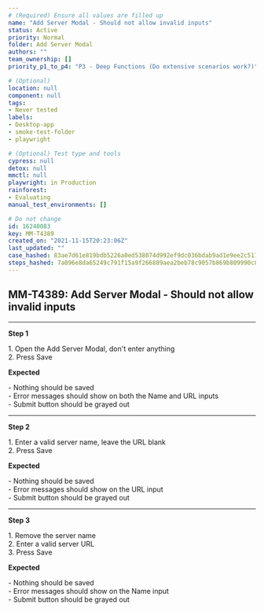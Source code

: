 ```yaml
---
# (Required) Ensure all values are filled up
name: "Add Server Modal - Should not allow invalid inputs"
status: Active
priority: Normal
folder: Add Server Modal
authors: ""
team_ownership: []
priority_p1_to_p4: "P3 - Deep Functions (Do extensive scenarios work?)"

# (Optional)
location: null
component: null
tags: 
- Never tested
labels: 
- Desktop-app
- smoke-test-folder
- playwright

# (Optional) Test type and tools
cypress: null
detox: null
mmctl: null
playwright: in Production
rainforest: 
- Evaluating
manual_test_environments: []

# Do not change
id: 16240083
key: MM-T4389
created_on: "2021-11-15T20:23:06Z"
last_updated: ""
case_hashed: 83ae7d61e819bdb5226a0ed538074d992ef9dc036bdab9ad1e9ee2c5110c7b88f8906817ef37e8565b3f3b8e095a1249
steps_hashed: 7a096e8da65249c791f15a9f266889aea2beb78c9057b869b809990c85bca010f6c112a898abfb7caafe471ba8b1acda
---
```


<!-- (Auto-generated) Based on frontmatter's "key" and "name" -->

## MM-T4389: Add Server Modal - Should not allow invalid inputs

---

**Step 1**

1\. Open the Add Server Modal, don't enter anything\
2\. Press Save

**Expected**

\- Nothing should be saved\
\- Error messages should show on both the Name and URL inputs\
\- Submit button should be grayed out

---

**Step 2**

1\. Enter a valid server name, leave the URL blank\
2\. Press Save

**Expected**

\- Nothing should be saved\
\- Error messages should show on the URL input\
\- Submit button should be grayed out

---

**Step 3**

1\. Remove the server name\
2\. Enter a valid server URL\
3\. Press Save

**Expected**

\- Nothing should be saved\
\- Error messages should show on the Name input\
\- Submit button should be grayed out
